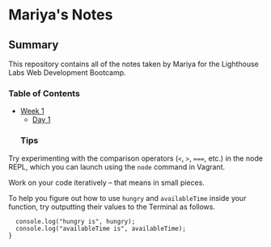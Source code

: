 # Mariya's Notes
## Summary 

This repository contains all of the notes taken by Mariya for the Lighthouse Labs Web Development Bootcamp.

### Table of Contents
* [Week 1](/Week_1)
  * [Day 1](/Week_1/Day_1)
  ### Tips

Try experimenting with the comparison operators (`<`, `>`, `===`, etc.) in the node REPL, which you can launch using the `node` command in Vagrant.

Work on your code iteratively – that means in small pieces. 

To help you figure out how to use `hungry` and `availableTime` inside your function, try outputting their values to the Terminal as follows.
```function whatToDoForLunch(hungry, availableTime) {
  console.log("hungry is", hungry);
  console.log("availableTime is", availableTime);
}
```
